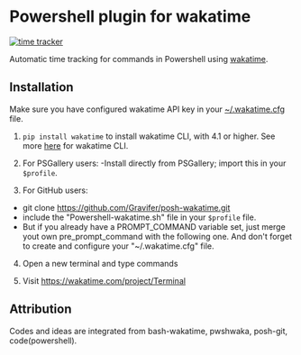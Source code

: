 Powershell plugin for wakatime
=======================

[![time tracker](https://wakatime.com/badge/github/Gravifer/posh-wakatime.svg)](https://wakatime.com/badge/github/Gravifer/posh-wakatime)

Automatic time tracking for commands in Powershell using [wakatime](http://wakatime.com/).

Installation
------------

Make sure you have configured wakatime API key in your [~/.wakatime.cfg](https://github.com/wakatime/wakatime#configuring) file.

1. `pip install wakatime` to install wakatime CLI, with 4.1 or higher. See more [here](https://github.com/wakatime/wakatime) for wakatime CLI.

2. For PSGallery users:
  -Install directly from PSGallery; import this in your `$profile`.

3. For GitHub users:
  - git clone https://github.com/Gravifer/posh-wakatime.git
  - include the "Powershell-wakatime.sh" file in your `$profile` file.
  - But if you already have a PROMPT_COMMAND variable set,
    just merge yout own pre_prompt_command with the following one.
    And don't forget to create and configure your "~/.wakatime.cfg" file.

4. Open a new terminal and type commands

5. Visit https://wakatime.com/project/Terminal

Attribution
------------

Codes and ideas are integrated from bash-wakatime, pwshwaka, posh-git, code(powershell).
